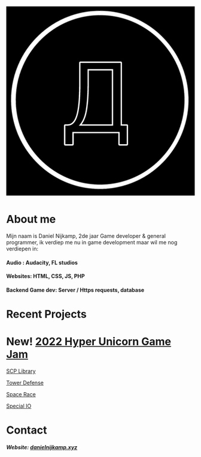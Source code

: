 <h1 align="center">
  
![image](/src/img.jpg?raw=true)

</h1>

# About me

Mijn naam is Daniel Nijkamp, 2de jaar Game developer & general programmer, ik verdiep me nu in game development maar wil me nog verdiepen in:

#### Audio : Audacity, FL studios
#### Websites: HTML, CSS, JS, PHP
#### Backend Game dev: Server / Https requests, database


# Recent Projects
# New! [2022 Hyper Unicorn Game Jam](https://github.com/DanielNijkamp/GJ-2022) 

[SCP Library](https://github.com/DanielNijkamp/F2M6PROG)

[Tower Defense](https://github.com/DanielNijkamp/Tower_Defense)

[Space Race](https://github.com/DanielNijkamp/ExpendingSpace)

[Special IO](https://github.com/DanielNijkamp/Special_IO)

# Contact

##### Website: [danielnijkamp.xyz](https://danielnijkamp.xyz)

